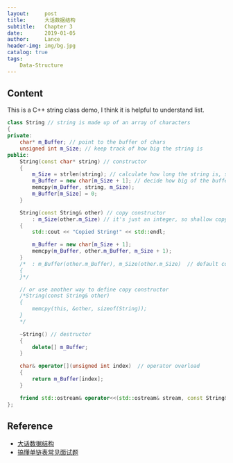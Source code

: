 ```yaml
---
layout:     post
title:      大话数据结构
subtitle:   Chapter 3
date:       2019-01-05
author:     Lance
header-img: img/bg.jpg
catalog: true
tags:
    Data-Structure
---
```


## Content  
This is a C++ string class demo, I think it is helpful to understand list.  
```c++
class String // string is made up of an array of characters
{
private:
	char* m_Buffer; // point to the buffer of chars
	unsigned int m_Size; // keep track of how big the string is
public:
	String(const char* string) // constructor
	{
		m_Size = strlen(string); // calculate how long the string is, so that we can copy the data from the string into the buffer
		m_Buffer = new char[m_Size + 1]; // decide how big of the buffer is
		memcpy(m_Buffer, string, m_Size);
		m_Buffer[m_Size] = 0;
	}

	String(const String& other) // copy constructor
		: m_Size(other.m_Size) // it's just an integer, so shallow copy is okay
	{
		std::cout << "Copied String!" << std::endl;

		m_Buffer = new char[m_Size + 1];
		memcpy(m_Buffer, other.m_Buffer, m_Size + 1);
	}
	/*	: m_Buffer(other.m_Buffer), m_Size(other.m_Size)  // default copy constructor
	{
	}*/

	// or use another way to define copy constructor
	/*String(const String& other)
	{
		memcpy(this, &other, sizeof(String));
	}
	*/

	~String() // destructor
	{
		delete[] m_Buffer;
	}

	char& operator[](unsigned int index)  // operator overload
	{
		return m_Buffer[index];
	}

	friend std::ostream& operator<<(std::ostream& stream, const String& string);
};
```

## Reference  
- [大话数据结构](https://book.douban.com/subject/6424904/)  
- [搞懂单链表常见面试题](https://juejin.im/post/5aa299c1518825557b4c5806)  
